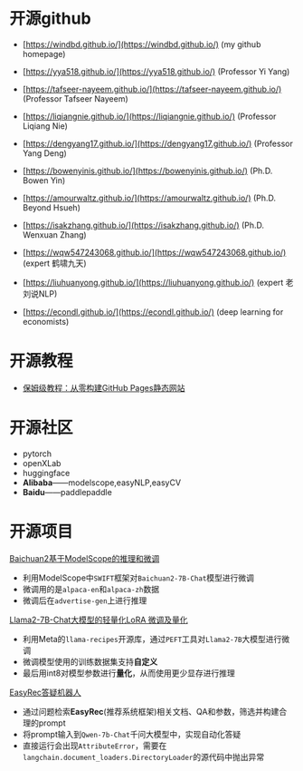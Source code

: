 # 开源github

- [https://windbd.github.io/](https://windbd.github.io/) (my github homepage)

- [https://yya518.github.io/](https://yya518.github.io/)    (Professor Yi Yang)
- [https://tafseer-nayeem.github.io/](https://tafseer-nayeem.github.io/)  (Professor Tafseer Nayeem)
- [https://liqiangnie.github.io/](https://liqiangnie.github.io/)  (Professor Liqiang Nie)
- [https://dengyang17.github.io/](https://dengyang17.github.io/)  (Professor Yang Deng)

- [https://bowenyinis.github.io/](https://bowenyinis.github.io/)  (Ph.D. Bowen Yin)
- [https://amourwaltz.github.io/](https://amourwaltz.github.io/)  (Ph.D. Beyond Hsueh)
- [https://isakzhang.github.io/](https://isakzhang.github.io/)  (Ph.D. Wenxuan Zhang)
  
- [https://wqw547243068.github.io/](https://wqw547243068.github.io/)  (expert 鹤啸九天)
- [https://liuhuanyong.github.io/](https://liuhuanyong.github.io/)  (expert 老刘说NLP)
- [https://econdl.github.io/](https://econdl.github.io/)    (deep learning for economists)

  
# 开源教程
- [保姆级教程：从零构建GitHub Pages静态网站](https://blog.csdn.net/qq_20042935/article/details/133920722)

# 开源社区
- pytorch
- openXLab
- huggingface
- **Alibaba**——modelscope,easyNLP,easyCV
- **Baidu**——paddlepaddle

# 开源项目
[Baichuan2基于ModelScope的推理和微调](https://pai.console.aliyun.com/#/dsw-gallery/preview/deepLearning/nlp/baichuan2_modelscope)
- 利用ModelScope中`SWIFT`框架对`Baichuan2-7B-Chat`模型进行微调
- 微调用的是`alpaca-en`和`alpaca-zh`数据
- 微调后在`advertise-gen`上进行推理
  
[Llama2-7B-Chat大模型的轻量化LoRA 微调及量化](https://pai.console.aliyun.com/#/dsw-gallery/preview/deepLearning/nlp/llama2_lora)
- 利用Meta的`llama-recipes`开源库，通过`PEFT`工具对`Llama2-7B`大模型进行微调
- 微调模型使用的训练数据集支持**自定义**
- 最后用int8对模型参数进行**量化**，从而使用更少显存进行推理
  
[EasyRec答疑机器人](https://pai.console.aliyun.com/#/dsw-gallery/preview/aigcHackathon/EasyrecQaRobot)
  - 通过问题检索**EasyRec**(推荐系统框架)相关文档、QA和参数，筛选并构建合理的prompt
  - 将prompt输入到`Qwen-7b-Chat`千问大模型中，实现自动化答疑
  - 直接运行会出现`AttributeError`，需要在`langchain.document_loaders.DirectoryLoader`的源代码中抛出异常
